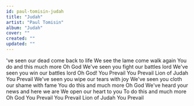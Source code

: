 ```yaml
---
id: paul-tomisin-judah
title: "Judah"
artist: "Paul Tomisin"
album: "Judah"
cover: ""
created: ""
updated: ""
---
```


've seen our dead come back to life
We see the lame come walk again
You do and this much more Oh God
We've seen you fight our battles lord
We've seen you win our battles lord
Oh God!
You Prevail
You Prevail
Lion of Judah You Prevail
We've seen you wipe our tears with joy
We've seen you cloth our shame with fame
You do this and much more Oh God
We've heard your news and here we are
We open our heart to you
To do this and much more Oh God
You Prevail
You Prevail
Lion of Judah You Prevail